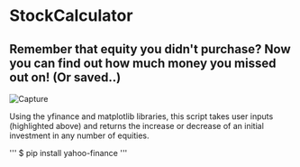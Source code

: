 # StockCalculator
## Remember that equity you didn't purchase? Now you can find out how much money you missed out on! (Or saved..)

![Capture](https://user-images.githubusercontent.com/14188580/111310046-9b77cc00-862a-11eb-831a-3796f740de84.PNG)

Using the yfinance and matplotlib libraries, this script takes user inputs (highlighted above) and returns the increase or decrease of an initial investment in any number of equities.

'''
$ pip install yahoo-finance
'''
